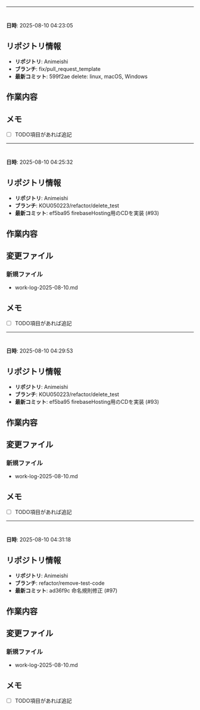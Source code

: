 
---

# 

**日時**: 2025-08-10 04:23:05


## リポジトリ情報
- **リポジトリ**: Animeishi
- **ブランチ**: fix/pull_request_template
- **最新コミット**: 599f2ae delete: linux, macOS, Windows

## 作業内容





## メモ

- [ ] TODO項目があれば追記


---

# 

**日時**: 2025-08-10 04:25:32


## リポジトリ情報
- **リポジトリ**: Animeishi
- **ブランチ**: KOU050223/refactor/delete_test
- **最新コミット**: ef5ba95 firebaseHosting用のCDを実装 (#93)

## 作業内容




## 変更ファイル
### 新規ファイル
- work-log-2025-08-10.md

## メモ

- [ ] TODO項目があれば追記


---

# 

**日時**: 2025-08-10 04:29:53


## リポジトリ情報
- **リポジトリ**: Animeishi
- **ブランチ**: KOU050223/refactor/delete_test
- **最新コミット**: ef5ba95 firebaseHosting用のCDを実装 (#93)

## 作業内容




## 変更ファイル
### 新規ファイル
- work-log-2025-08-10.md

## メモ

- [ ] TODO項目があれば追記


---

# 

**日時**: 2025-08-10 04:31:18


## リポジトリ情報
- **リポジトリ**: Animeishi
- **ブランチ**: refactor/remove-test-code
- **最新コミット**: ad36f9c 命名規則修正 (#97)

## 作業内容




## 変更ファイル
### 新規ファイル
- work-log-2025-08-10.md

## メモ

- [ ] TODO項目があれば追記

